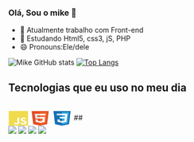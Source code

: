 ### Olá, Sou o mike 👋

- 🔭 Atualmente trabalho com Front-end
- 🌱 Estudando Html5, css3, jS, PHP
- 😄 Pronouns:Ele/dele

![Mike GitHub stats](https://github-readme-stats.vercel.app/api?username=meliod987&show_icons=true&theme=radical)
[![Top Langs](https://github-readme-stats.vercel.app/api/top-langs/?username=meliod987)](https://github.com/anuraghazra/github-readme-stats)

## Tecnologias que eu uso no meu dia

<div style="display: inline_block"><br>
  <img align="center" alt="mike-Js" height="30" width="40" src="https://raw.githubusercontent.com/devicons/devicon/master/icons/javascript/javascript-plain.svg">
  <img align="center" alt="mike-HTML" height="30" width="40" src="https://raw.githubusercontent.com/devicons/devicon/master/icons/html5/html5-original.svg">
  <img align="center" alt="mike-CSS" height="30" width="40" src="https://raw.githubusercontent.com/devicons/devicon/master/icons/css3/css3-original.svg">
  ##
  
 <div> 
  <a href="https://www.instagram.com/mikael_henriof/" target="_blank"><img src="https://img.shields.io/badge/-Instagram-%23E4405F?style=for-the-badge&logo=instagram&logoColor=white" target="_blank"></a>
 <a href="" target="_blank"><img src="https://img.shields.io/badge/Discord-7289DA?style=for-the-badge&logo=discord&logoColor=white" target="_blank"></a> 
  <a href = "hmikael215@gmail.com"><img src="https://img.shields.io/badge/-Gmail-%23333?style=for-the-badge&logo=gmail&logoColor=white" target="_blank"></a>
  <a href="https://www.linkedin.com/in/mikael-h-866349263/" target="_blank"><img src="https://img.shields.io/badge/-LinkedIn-%230077B5?style=for-the-badge&logo=linkedin&logoColor=white" target="_blank"></a> 
  
 </div>
